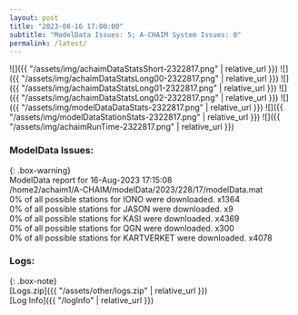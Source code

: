 ```yaml
---
layout: post
title: "2023-08-16 17:00:00"
subtitle: "ModelData Issues: 5; A-CHAIM System Issues: 0"
permalink: /latest/
---
```


![]({{ "/assets/img/achaimDataStatsShort-2322817.png" | relative_url }})
![]({{ "/assets/img/achaimDataStatsLong00-2322817.png" | relative_url }})
![]({{ "/assets/img/achaimDataStatsLong01-2322817.png" | relative_url }})
![]({{ "/assets/img/achaimDataStatsLong02-2322817.png" | relative_url }})
![]({{ "/assets/img/modelDataDataStats-2322817.png" | relative_url }})
![]({{ "/assets/img/modelDataStationStats-2322817.png" | relative_url }})
![]({{ "/assets/img/achaimRunTime-2322817.png" | relative_url }})


### ModelData Issues:  
  
{: .box-warning}  
 ModelData report for 16-Aug-2023 17:15:08   
 /home2/achaim1/A-CHAIM/modelData/2023/228/17/modelData.mat   
 0% of all possible stations for IONO were downloaded. x1364   
 0% of all possible stations for JASON were downloaded. x9   
 0% of all possible stations for KASI were downloaded. x4369   
 0% of all possible stations for QGN were downloaded. x300   
 0% of all possible stations for KARTVERKET were downloaded. x4078   
  


### Logs:  
  
{: .box-note}  
[Logs.zip]({{ "/assets/other/logs.zip" | relative_url }})  
[Log Info]({{ "/logInfo" | relative_url }})  
